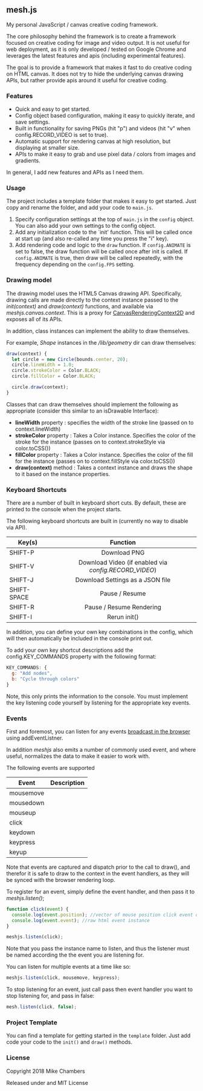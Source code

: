## mesh.js

My personal JavaScript / canvas creative coding framework.

The core philosophy behind the framework is to create a framework focused on
creative coding for image and video output. It is not useful for web deployment,
as it is only developed / tested on Google Chrome and leverages the latest
features and apis (including experimental features).

The goal is to provide a framework that makes it fast to do creative coding on
HTML canvas. It does not try to hide the underlying canvas drawing APIs, but
rather provide apis around it useful for creative coding.

### Features

- Quick and easy to get started.
- Config object based configuration, making it easy to quickly iterate, and save
  settings.
- Built in functionality for saving PNGs (hit "p") and videos (hit "v" when
  config.RECORD_VIDEO is set to true).
- Automatic support for rendering canvas at high resolution, but displaying at
  smaller size.
- APIs to make it easy to grab and use pixel data / colors from images and
  gradients.

In general, I add new features and APIs as I need them.

### Usage

The project includes a template folder that makes it easy to get started. Just
copy and rename the folder, and add your code to `main.js`.

1.  Specify configuration settings at the top of `main.js` in the `config`
    object. You can also add your own settings to the config object.
2.  Add any initialization code to the `init' function. This will be called once
    at start up (and also re-called any time you press the "i" key).
3.  Add rendering code and logic to the `draw` function. If `config.ANIMATE` is
    set to false, the draw function will be called once after init is called. If
    `config.ANIMATE` is true, then draw will be called repeatedly, with the
    frequency depending on the `config.FPS` setting.

### Drawing model

The drawing model uses the HTML5 Canvas drawing API. Specifically, drawing calls
are made directly to the context instance passed to the _init(context)_ and
_draw(context)_ functions, and available via _meshjs.canvas.context_. This is a
proxy for
[CanvasRenderingContext2D](https://developer.mozilla.org/en-US/docs/Web/API/CanvasRenderingContext2D)
and exposes all of its APIs.

In addition, class instances can implement the ability to draw themselves.

For example, _Shape_ instances in the _/lib/geometry_ dir can draw themselves:

```javascript
draw(context) {
  let circle = new Circle(bounds.center, 20);
  circle.lineWidth = 1.0;
  circle.strokeColor = Color.BLACK;
  circle.fillColor = Color.BLACK;

  circle.draw(context);
}
```

Classes that can draw themselves should implement the following as appropriate
(consider this similar to an isDrawable Interface):

- **lineWidth** property : specifies the width of the stroke line (passed on to
  context.lineWidth)
- **strokeColor** property : Takes a Color instance. Specifies the color of the
  stroke for the instance (passes on to context.strokeStyle via color.toCSS())
- **fillColor** property : Takes a Color instance. Specifies the color of the
  fill for the instance (passes on to context.fillStyle via color.toCSS())
- **draw(context)** method : Takes a context instance and draws the shape to it
  based on the instance properties.

### Keyboard Shortcuts

There are a number of built in keyboard short cuts. By default, these are
printed to the console when the project starts.

The following keyboard shortcuts are built in (currently no way to disable via
API).

| Key(s)      |                       Function                        |
| ----------- | :---------------------------------------------------: |
| SHIFT-P     |                     Download PNG                      |
| SHIFT-V     | Download Video (if enabled via _config.RECORD_VIDEO_) |
| SHIFT-J     |           Download Settings as a JSON file            |
| SHIFT-SPACE |                    Pause / Resume                     |
| SHIFT-R     |               Pause / Resume Rendering                |
| SHIFT-I     |                     Rerun init()                      |

In addition, you can define your own key combinations in the config, which will
then automatically be included in the console print out.

To add your own key shortcut descriptions add the config.KEY_COMMANDS property
with the following format:

```JavaScript
KEY_COMMANDS: {
  g: "Add nodes",
  b: "Cycle through colors"
}
```

Note, this only prints the information to the console. You must implement the
key listening code yourself by listening for the appropriate key events.

### Events

First and foremost, you can listen for any events
[broadcast in the browser](https://developer.mozilla.org/en-US/docs/Web/Events)
using addEventListner.

In addition _meshjs_ also emits a number of commonly used event, and where
useful, normalizes the data to make it easier to work with.

The following events are supported

| Event     | Description |
| --------- | :---------: |
| mousemove |             |
| mousedown |             |
| mouseup   |             |
| click     |             |
| keydown   |             |
| keypress  |             |
| keyup     |             |

Note that events are captured and dispatch prior to the call to draw(), and
therefor it is safe to draw to the context in the event handlers, as they will
be synced with the browser rendering loop.

To register for an event, simply define the event handler, and then pass it to
_meshjs.listen()_;

```JavaScript
function click(event) {
  console.log(event.position); //vector of mouse position click event occurred normalized for canvas
  console.log(event.event); //raw html event instance
}

meshjs.listen(click);
```

Note that you pass the instance name to listen, and thus the listener must be
named according the the event you are listening for.

You can listen for multiple events at a time like so:

```javascript
meshjs.listen(click, mousemove, keypress);
```

To stop listening for an event, just call pass then event handler you want to
stop listening for, and pass in false:

```JavaScript
mesh.listen(click, false);
```

### Project Template

You can find a template for getting started in the `template` folder. Just add
code your code to the `init()` and `draw()` methods.

### License

Copyright 2018 Mike Chambers

Released under and MIT License
